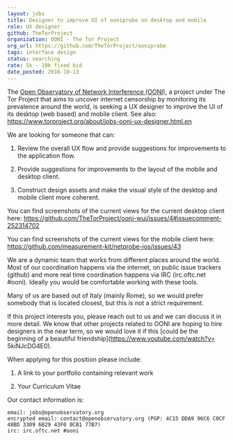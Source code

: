 ```yaml
---
layout: jobs
title: Designer to improve UI of ooniprobe on desktop and mobile
role: UX designer
github: TheTorProject
organization: OONI - The Tor Project
org_url: https://github.com/TheTorProject/ooniprobe
tags: interface design
status: searching
rate: 5k - 10k fixed bid
date_posted: 2016-10-13
---
```


The [Open Observatory of Network Interference (OONI)](https://ooni.torproject.org),
a project under The Tor Project that aims to uncover internet censorship by
monitoring its prevalence around the world, is seeking a UX designer to improve
the UI of its desktop (web based) and mobile client.
See also: https://www.torproject.org/about/jobs-ooni-ux-designer.html.en

We are looking for someone that can:

1. Review the overall UX flow and provide suggestions for improvements to
   the application flow.

2. Provide suggestions for improvements to the layout of the mobile and desktop
   client.

3. Construct design assets and make the visual style of the desktop and mobile
   client more coherent.

You can find screenshots of the current views for the current desktop client
here: https://github.com/TheTorProject/ooni-wui/issues/4#issuecomment-252314702

You can find screenshots of the current views for the mobile client here:
https://github.com/measurement-kit/netprobe-ios/issues/43

We are a dynamic team that works from different places around the world. Most of
our coordination happens via the internet, on public issue trackers (github)
and more real time coordination happens via IRC (irc.oftc.net #ooni). Ideally
you would be comfortable working with these tools.

Many of us are based out of Italy (mainly Rome), so we would prefer somebody that
is located closest, but this is not a strict requirement.

If this project interests you, please reach out to us and we can discuss it in
more detail. We know that other projects related to OONI are hoping to hire
designers in the near term, so we would love it if this [could be the beginning
of a beautiful friendship](https://www.youtube.com/watch?v= 5kiNJcDG4E0).

When applying for this position please include:

1. A link to your portfolio containing relevant work

2. Your Curriculum Vitae

Our contact information is:

```
email: jobs@openobservatory.org
encrypted email: contact@openobservatory.org (PGP: 4C15 DDA9 96C6 C0CF 48BD 3309 6B29 43F0 0CB1 77B7)
irc: irc.oftc.net #ooni
```
